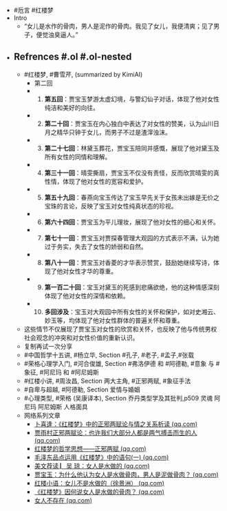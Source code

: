 - #卮言 #红楼梦
- Intro
	- “女儿是水作的骨肉，男人是泥作的骨肉。我见了女儿，我便清爽；见了男子，便觉浊臭逼人。”
- ## Refrences #.ol #.ol-nested
	- #红楼梦, #曹雪芹, (summarized by KimiAI)
		- 第二回
		- 1.  **第五回**：贾宝玉梦游太虚幻境，与警幻仙子对话，体现了他对女性纯洁和美好的向往。
		- 2.  **第二十回**：贾宝玉在内心独白中表达了对女性的赞美，认为山川日月之精华只钟于女儿，而男子不过是渣滓浊沫。
		- 3.  **第二十七回**：林黛玉葬花，贾宝玉陪同并感慨，展现了他对黛玉及所有女性的同情和理解。
		- 4.  **第三十一回**：晴雯撕扇，贾宝玉不仅没有责怪，反而欣赏晴雯的真性情，体现了他对女性的宽容和爱护。
		- 5.  **第五十九回**：春燕向宝玉传达了宝玉早先关于女孩未出嫁是无价之宝珠的言论，反映了宝玉对女性纯真状态的珍视。
		- 6.  **第六十四回**：贾宝玉为平儿理妆，展现了他对女性的细心和关怀。
		- 7.  **第七十一回**：贾宝玉对贾探春管理大观园的方式表示不满，认为她过于务实，失去了女性的娇弱和自然。
		- 8.  **第八十一回**：贾宝玉对香菱的才华表示赞赏，鼓励她继续写诗，体现了他对女性才华的尊重。
		- 9.  **第一百二十回**：宝玉对黛玉的死感到悲痛欲绝，他的这种情感深刻体现了他对女性的深情和依赖。
		- 10.  **多回涉及**：宝玉对大观园中所有女性的关怀和保护，如对史湘云、妙玉等，均体现了他对女性群体的普遍关怀和尊重。
	- 这些情节不仅展现了贾宝玉对女性的欣赏和关怀，也反映了他与传统男权社会观念的冲突和对女性价值的重新认识。
	- 复制再试一次分享
	- #中国哲学十五讲, #杨立华, Section #孔子, #老子, #孟子,#张载
	- #荣格心理学入门, #河合俊雄, Section #弗洛伊德 和 #阿德勒, #意象 与 #象征, #阿尼玛 和 #阿尼姆斯
	- #红楼小讲, #周汝昌, Section 两大主角, #正邪两赋, #象征手法
	- #自卑与超越, #阿德勒, Section 爱情与婚姻
	- #心理类型, #荣格 (吴康译本), Section 乔丹类型学及其批判,p509 灵魂 阿尼玛 阿尼姆斯 人格面具
	- 网络系列文章
		- [卜喜逢：《红楼梦》中的正邪两赋论与情之关系析读 (qq.com)](https://mp.weixin.qq.com/s/e6VCpBaO5IydG_zouR8mAQ)
		- [贾雨村正邪两赋论：也许我们大部分人都是两气搏击而生的人 (qq.com)](https://mp.weixin.qq.com/s/MrlO9SWyyeltVYN079ImzA)
		- [红楼梦的哲学思想——正邪两赋 (qq.com)](https://mp.weixin.qq.com/s/ip8-gRQ101LlHYEsqt7nkw)
		- [毛泽东品点运用《红楼梦》中的语句(一) (qq.com)](https://mp.weixin.qq.com/s/1UlgDbsPpMP04aJqvqEjNw)
		- [美文荐读 ▏​吴 琼：女人是水做的 (qq.com)](https://mp.weixin.qq.com/s/knq4KssDLTRzeJCJsA8_ww)
		- [贾宝玉：为什么他认为女人是水做骨肉，男人是泥做骨肉？ (qq.com)](https://mp.weixin.qq.com/s/KZiHQwUbTVWBCZv0xQmu1g)
		- [红楼小语：女儿不是水做的（徐景洲） (qq.com)](https://mp.weixin.qq.com/s/e0la_RnUFqURTwaaOuQtSw)
		- [《红楼梦》因何说女人是水做的骨肉？ (qq.com)](https://mp.weixin.qq.com/s/Rdi3UsJrGZWNiH6nrmalOQ)
		- [女人不存在 (qq.com)](https://mp.weixin.qq.com/s/Y71GQfLvNArqC9dLBtKxbA)